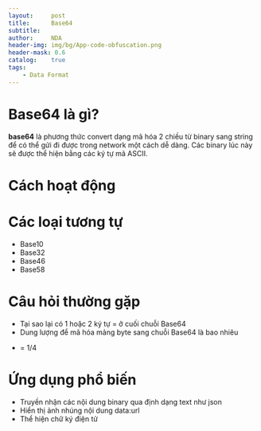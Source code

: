 ```yaml
---
layout:     post
title:      Base64
subtitle:   
author:     NDA
header-img: img/bg/App-code-obfuscation.png
header-mask: 0.6
catalog:    true
tags:
    - Data Format
---
```



# Base64 là gì?

**base64** là phương thức convert dạng mã hóa 2 chiều từ binary sang string để có thể gửi đi được trong network một cách dễ dàng. Các binary lúc này sẽ được thể hiện bằng các ký tự mã ASCII.

# Cách hoạt động

# Các loại tương tự
- Base10
- Base32
- Base46
- Base58

# Câu hỏi thường gặp
- Tại sao lại có 1 hoặc 2 ký tự = ở cuối chuỗi Base64
- Dung lượng để mã hóa mảng byte sang chuỗi Base64 là bao nhiêu
+ = 1/4

# Ứng dụng phổ biến

- Truyền nhận các nội dung binary qua định dạng text như json
- Hiển thị ảnh nhúng nội dung data:url
- Thể hiện chữ ký điện tử